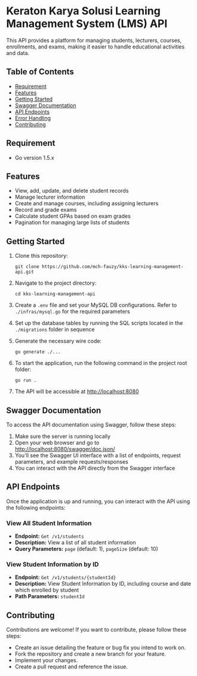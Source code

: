 # Keraton Karya Solusi Learning Management System (LMS) API

This API provides a platform for managing students, lecturers, courses, enrollments, and exams, making it easier to handle educational activities and data.

## Table of Contents

- [Requirement](#requirement)
- [Features](#features)
- [Getting Started](#getting-started)
- [Swagger Documentation](#swagger-documentation)
- [API Endpoints](#api-endpoints)
- [Error Handling](#error-handling)
- [Contributing](#contributing)

## Requirement
- Go version 1.5.x

## Features

- View, add, update, and delete student records
- Manage lecturer information
- Create and manage courses, including assigning lecturers
- Record and grade exams
- Calculate student GPAs based on exam grades
- Pagination for managing large lists of students

## Getting Started

1. Clone this repository:

   ```
   git clone https://github.com/mch-fauzy/kks-learning-management-api.git
   ```

2. Navigate to the project directory:

   ```
   cd kks-learning-management-api
   ```

3. Create a `.env` file and set your MySQL DB configurations. Refer to `./infras/mysql.go` for the required parameters

4. Set up the database tables by running the SQL scripts located in the `./migrations` folder in sequence

5. Generate the necessary wire code:

   ```
   go generate ./...
   ```

6. To start the application, run the following command in the project root folder:

   ```
   go run .
   ```

7. The API will be accessible at [http://localhost:8080](http://localhost:8080)

## Swagger Documentation

To access the API documentation using Swagger, follow these steps:

1. Make sure the server is running locally
2. Open your web browser and go to [http://localhost:8080/swagger/doc.json/](http://localhost:8080/swagger/doc.json/)
3. You'll see the Swagger UI interface with a list of endpoints, request parameters, and example requests/responses
4. You can interact with the API directly from the Swagger interface

## API Endpoints

Once the application is up and running, you can interact with the API using the following endpoints:

### View All Student Information

- **Endpoint:** `Get /v1/students`
- **Description:** View a list of all student information
- **Query Parameters:** `page` (default: 1), `pageSize` (default: 10)

### View Student Information by ID

- **Endpoint:** `Get /v1/students/{studentId}`
- **Description:** View Student Information by ID, including course and date which enrolled by student
- **Path Parameters:** `studentId`

## Contributing

Contributions are welcome! If you want to contribute, please follow these steps:

- Create an issue detailing the feature or bug fix you intend to work on.
- Fork the repository and create a new branch for your feature.
- Implement your changes.
- Create a pull request and reference the issue.
